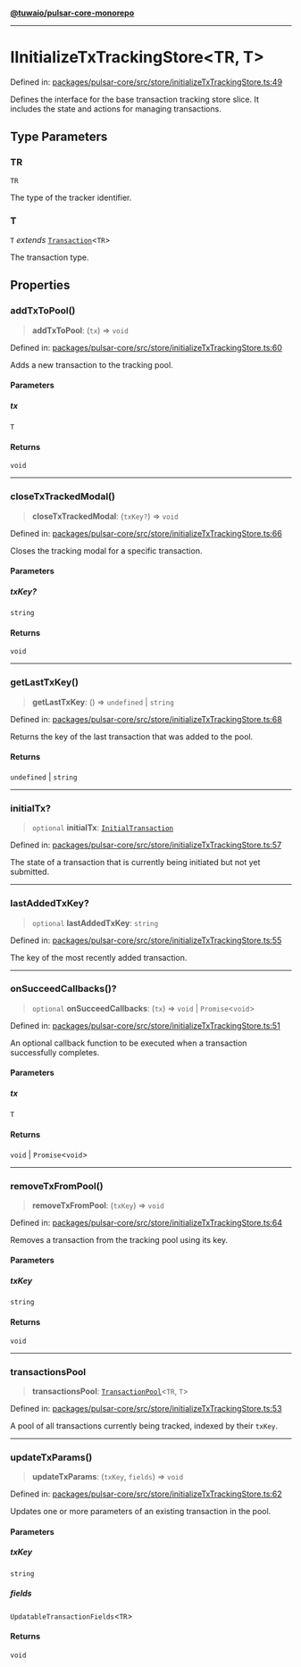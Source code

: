 [**@tuwaio/pulsar-core-monorepo**](../../../README.md)

***

# IInitializeTxTrackingStore\<TR, T\>

Defined in: [packages/pulsar-core/src/store/initializeTxTrackingStore.ts:49](https://github.com/TuwaIO/pulsar-core/blob/3307a45a24b5cbed98dc52a5d0d9d419fa72f5c9/packages/pulsar-core/src/store/initializeTxTrackingStore.ts#L49)

Defines the interface for the base transaction tracking store slice.
It includes the state and actions for managing transactions.

## Type Parameters

### TR

`TR`

The type of the tracker identifier.

### T

`T` *extends* [`Transaction`](../type-aliases/Transaction.md)\<`TR`\>

The transaction type.

## Properties

### addTxToPool()

> **addTxToPool**: (`tx`) => `void`

Defined in: [packages/pulsar-core/src/store/initializeTxTrackingStore.ts:60](https://github.com/TuwaIO/pulsar-core/blob/3307a45a24b5cbed98dc52a5d0d9d419fa72f5c9/packages/pulsar-core/src/store/initializeTxTrackingStore.ts#L60)

Adds a new transaction to the tracking pool.

#### Parameters

##### tx

`T`

#### Returns

`void`

***

### closeTxTrackedModal()

> **closeTxTrackedModal**: (`txKey?`) => `void`

Defined in: [packages/pulsar-core/src/store/initializeTxTrackingStore.ts:66](https://github.com/TuwaIO/pulsar-core/blob/3307a45a24b5cbed98dc52a5d0d9d419fa72f5c9/packages/pulsar-core/src/store/initializeTxTrackingStore.ts#L66)

Closes the tracking modal for a specific transaction.

#### Parameters

##### txKey?

`string`

#### Returns

`void`

***

### getLastTxKey()

> **getLastTxKey**: () => `undefined` \| `string`

Defined in: [packages/pulsar-core/src/store/initializeTxTrackingStore.ts:68](https://github.com/TuwaIO/pulsar-core/blob/3307a45a24b5cbed98dc52a5d0d9d419fa72f5c9/packages/pulsar-core/src/store/initializeTxTrackingStore.ts#L68)

Returns the key of the last transaction that was added to the pool.

#### Returns

`undefined` \| `string`

***

### initialTx?

> `optional` **initialTx**: [`InitialTransaction`](../type-aliases/InitialTransaction.md)

Defined in: [packages/pulsar-core/src/store/initializeTxTrackingStore.ts:57](https://github.com/TuwaIO/pulsar-core/blob/3307a45a24b5cbed98dc52a5d0d9d419fa72f5c9/packages/pulsar-core/src/store/initializeTxTrackingStore.ts#L57)

The state of a transaction that is currently being initiated but not yet submitted.

***

### lastAddedTxKey?

> `optional` **lastAddedTxKey**: `string`

Defined in: [packages/pulsar-core/src/store/initializeTxTrackingStore.ts:55](https://github.com/TuwaIO/pulsar-core/blob/3307a45a24b5cbed98dc52a5d0d9d419fa72f5c9/packages/pulsar-core/src/store/initializeTxTrackingStore.ts#L55)

The key of the most recently added transaction.

***

### onSucceedCallbacks()?

> `optional` **onSucceedCallbacks**: (`tx`) => `void` \| `Promise`\<`void`\>

Defined in: [packages/pulsar-core/src/store/initializeTxTrackingStore.ts:51](https://github.com/TuwaIO/pulsar-core/blob/3307a45a24b5cbed98dc52a5d0d9d419fa72f5c9/packages/pulsar-core/src/store/initializeTxTrackingStore.ts#L51)

An optional callback function to be executed when a transaction successfully completes.

#### Parameters

##### tx

`T`

#### Returns

`void` \| `Promise`\<`void`\>

***

### removeTxFromPool()

> **removeTxFromPool**: (`txKey`) => `void`

Defined in: [packages/pulsar-core/src/store/initializeTxTrackingStore.ts:64](https://github.com/TuwaIO/pulsar-core/blob/3307a45a24b5cbed98dc52a5d0d9d419fa72f5c9/packages/pulsar-core/src/store/initializeTxTrackingStore.ts#L64)

Removes a transaction from the tracking pool using its key.

#### Parameters

##### txKey

`string`

#### Returns

`void`

***

### transactionsPool

> **transactionsPool**: [`TransactionPool`](../type-aliases/TransactionPool.md)\<`TR`, `T`\>

Defined in: [packages/pulsar-core/src/store/initializeTxTrackingStore.ts:53](https://github.com/TuwaIO/pulsar-core/blob/3307a45a24b5cbed98dc52a5d0d9d419fa72f5c9/packages/pulsar-core/src/store/initializeTxTrackingStore.ts#L53)

A pool of all transactions currently being tracked, indexed by their `txKey`.

***

### updateTxParams()

> **updateTxParams**: (`txKey`, `fields`) => `void`

Defined in: [packages/pulsar-core/src/store/initializeTxTrackingStore.ts:62](https://github.com/TuwaIO/pulsar-core/blob/3307a45a24b5cbed98dc52a5d0d9d419fa72f5c9/packages/pulsar-core/src/store/initializeTxTrackingStore.ts#L62)

Updates one or more parameters of an existing transaction in the pool.

#### Parameters

##### txKey

`string`

##### fields

`UpdatableTransactionFields`\<`TR`\>

#### Returns

`void`
